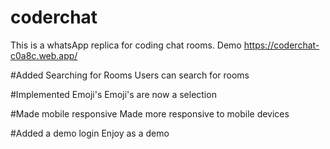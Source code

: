 # coderchat
This is a whatsApp replica for coding chat rooms. 
Demo
https://coderchat-c0a8c.web.app/

#Added Searching for Rooms
Users can search for rooms

#Implemented Emoji's
Emoji's are now a selection

#Made mobile responsive
Made more responsive to mobile devices

#Added a demo login
Enjoy as a demo
